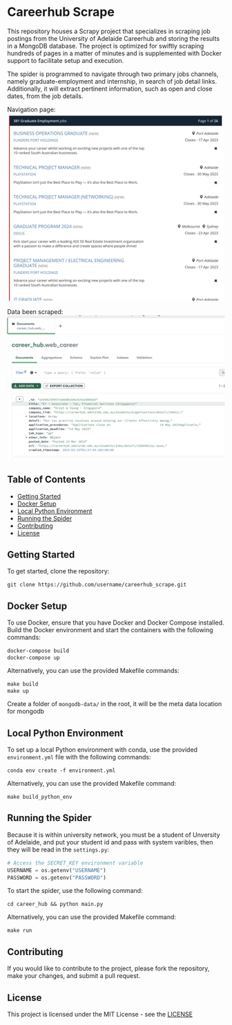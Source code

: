 # Careerhub Scrape

This repository houses a Scrapy project that specializes in scraping job postings from the University of Adelaide Careerhub and storing the results in a MongoDB database. The project is optimized for swiftly scraping hundreds of pages in a matter of minutes and is supplemented with Docker support to facilitate setup and execution.

The spider is programmed to navigate through two primary jobs channels, namely graduate-employment and internship, in search of job detail links. Additionally, it will extract pertinent information, such as open and close dates, from the job details.


Navigation page: 
![navigation page of career hub](./imgs/hub_list.jpg)

Data been scraped: 
![data example in mongodb](./imgs/data.jpg)


## Table of Contents

- [Getting Started](#getting-started)
- [Docker Setup](#docker-setup)
- [Local Python Environment](#local-python-environment)
- [Running the Spider](#running-the-spider)
- [Contributing](#contributing)
- [License](#license)

## Getting Started

To get started, clone the repository:

```shell
git clone https://github.com/username/careerhub_scrape.git
```

## Docker Setup

To use Docker, ensure that you have Docker and Docker Compose installed. Build the Docker environment and start the containers with the following commands:

```shell
docker-compose build
docker-compose up
```

Alternatively, you can use the provided Makefile commands:

```shell
make build
make up
```

Create a folder of `mongodb-data/` in the root, it will be the meta data location for mongodb


## Local Python Environment

To set up a local Python environment with conda, use the provided `environment.yml` file with the following commands:

```shell
conda env create -f environment.yml
```

Alternatively, you can use the provided Makefile command:

```shell
make build_python_env
```


## Running the Spider

Because it is within university network, you must be a student of Unversity of Adelaide, and put your student id and pass with system varibles, then they will be read in the `settings.py`:

```python
# Access the SECRET_KEY environment variable
USERNAME = os.getenv("USERNAME")
PASSWORD = os.getenv("PASSWORD")
```


To start the spider, use the following command:

```shell
cd career_hub && python main.py
```

Alternatively, you can use the provided Makefile command:


```
make run
```


## Contributing

If you would like to contribute to the project, please fork the repository, make your changes, and submit a pull request.

## License

This project is licensed under the MIT License - see the [LICENSE](LICENSE)